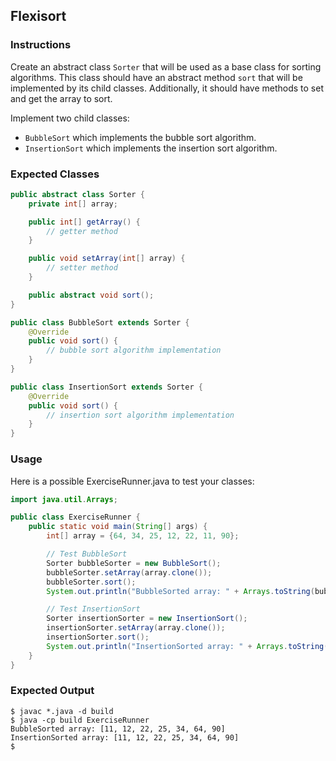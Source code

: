 ## Flexisort

### Instructions

Create an abstract class `Sorter` that will be used as a base class for sorting algorithms. This class should have an abstract method `sort` that will be implemented by its child classes. Additionally, it should have methods to set and get the array to sort.

Implement two child classes:

- `BubbleSort` which implements the bubble sort algorithm.
- `InsertionSort` which implements the insertion sort algorithm.

### Expected Classes

```java
public abstract class Sorter {
    private int[] array;

    public int[] getArray() {
        // getter method
    }

    public void setArray(int[] array) {
        // setter method
    }

    public abstract void sort();
}

public class BubbleSort extends Sorter {
    @Override
    public void sort() {
        // bubble sort algorithm implementation
    }
}

public class InsertionSort extends Sorter {
    @Override
    public void sort() {
        // insertion sort algorithm implementation
    }
}
```

### Usage

Here is a possible ExerciseRunner.java to test your classes:

```java
import java.util.Arrays;

public class ExerciseRunner {
    public static void main(String[] args) {
        int[] array = {64, 34, 25, 12, 22, 11, 90};

        // Test BubbleSort
        Sorter bubbleSorter = new BubbleSort();
        bubbleSorter.setArray(array.clone());
        bubbleSorter.sort();
        System.out.println("BubbleSorted array: " + Arrays.toString(bubbleSorter.getArray()));

        // Test InsertionSort
        Sorter insertionSorter = new InsertionSort();
        insertionSorter.setArray(array.clone());
        insertionSorter.sort();
        System.out.println("InsertionSorted array: " + Arrays.toString(insertionSorter.getArray()));
    }
}
```

### Expected Output

```shell
$ javac *.java -d build
$ java -cp build ExerciseRunner
BubbleSorted array: [11, 12, 22, 25, 34, 64, 90]
InsertionSorted array: [11, 12, 22, 25, 34, 64, 90]
$
```
